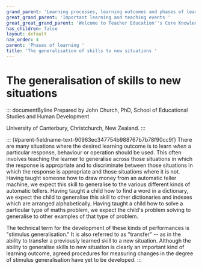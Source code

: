 ```yaml
---
grand_parent: 'Learning processes, learning outcomes and phases of learning '
great_grand_parent: 'Important learning and teaching events '
great_great_grand_parent: 'Welcome to Teacher Education''s Core Knowledge and Skills.'
has_children: false
layout: default
nav_order: 4
parent: 'Phases of learning '
title: 'The generalisation of skills to new situations '
---
```

# The generalisation of skills to new situations 


::: documentByline
Prepared by John Church, PhD, School of Educational Studies and Human
Development

University of Canterbury, Christchurch, New Zealand.
:::

::: {#parent-fieldname-text-90963ec347754b988767b7b78f90cc9f}
There are many situations where the desired learning outcome is to learn
*when* a particular response, behaviour or operation should be used.
This often involves teaching the learner to generalise across those
situations in which the response is appropriate and to discriminate
between those situations in which the response is appropriate and those
situations where it is not. Having taught someone how to draw money from
an automatic teller machine, we expect this skill to generalise to the
various different kinds of automatic tellers. Having taught a child how
to find a word in a dictionary, we expect the child to generalise this
skill to other dictionaries and indexes which are arranged
alphabetically. Having taught a child how to solve a particular type of
maths problem, we expect the child's problem solving to generalise to
other examples of that type of problem.

The technical term for the development of these kinds of performances is
"stimulus generalisation." It is also referred to as "transfer" -- as in
the ability to transfer a previously learned skill to a new situation.
Although the ability to generalise skills to new situation is clearly an
important kind of learning outcome, agreed procedures for measuring
changes in the degree of stimulus generalisation have yet to be
developed.
:::
